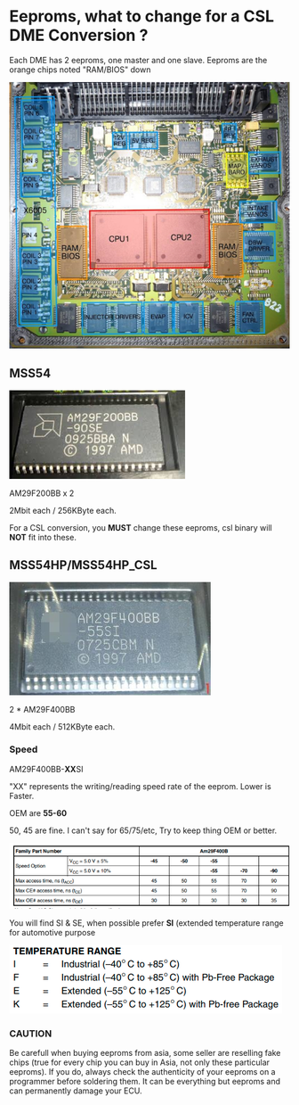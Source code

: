 # Eeproms, what to change for a CSL DME Conversion ?

Each DME has 2 eeproms, one master and one slave. Eeproms are the orange chips noted "RAM/BIOS" down

![MSS54](pictures/MSS54_detail.png)

## MSS54

![AM29F200BB](pictures/AM29F200BB.jpeg)

AM29F200BB x 2

2Mbit each / 256KByte each.

For a CSL conversion, you **MUST** change these eeproms, csl binary will **NOT** fit into these.

## MSS54HP/MSS54HP_CSL

![AM29F400BB](pictures/AM29F400BB.jpeg)

2 * AM29F400BB

4Mbit each / 512KByte each.

### Speed

AM29F400BB-**XX**SI

"XX" represents the writing/reading speed rate of the eeprom. Lower is Faster.

OEM are **55-60**

50, 45 are fine. I can't say for 65/75/etc, Try to keep thing OEM or better.

![speed](pictures/eeprom_speeds.png)

You will find SI & SE, when possible prefer **SI** (extended temperature range for automotive purpose

  ![temp](pictures/eeprom_temps.png)

### CAUTION

Be carefull when buying eeproms from asia, some seller are reselling fake chips (true for every chip you can buy in Asia, not only these particular eeproms). If you do, always check the authenticity of your eeproms on a programmer before soldering them. It can be everything but eeproms and can permanently damage your ECU.
